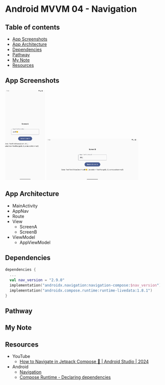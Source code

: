 <!-- omit in toc -->
# Android MVVM 04 - Navigation

<!-- omit in toc -->
## Table of contents

- [App Screenshots](#app-screenshots)
- [App Architecture](#app-architecture)
- [Dependencies](#dependencies)
- [Pathway](#pathway)
- [My Note](#my-note)
- [Resources](#resources)

## App Screenshots

<img src="../images/mvvm04_app_screenshot_01.png" alt="The App Architecture" width="130"/>

<img src="../images/mvvm04_app_screenshot_02.png" alt="The App Architecture" width="300"/>

## App Architecture

- MainActivity
- AppNav
- Route
- View
  - ScreenA
  - ScreenB
- ViewModel
  - AppViewModel

## Dependencies

  ```kts
  dependencies {
    ...
    val nav_version = "2.9.0"
    implementation("androidx.navigation:navigation-compose:$nav_version")
    implementation("androidx.compose.runtime:runtime-livedata:1.8.1")
  }
  ```

## Pathway

## My Note

## Resources

- YouTube
  - [How to Navigate in Jetpack Compose 🚀 | Android Studio | 2024](https://www.youtube.com/watch?v=wJKwsI5WUI4&list=PLgpnJydBcnPA5aNrlDxxKWSqAma7m3OIl&index=5)
- Android
  - [Navigation](https://developer.android.com/guide/navigation)
  - [Compose Runtime - Declaring dependencies](https://developer.android.com/jetpack/androidx/releases/compose-runtime?authuser=1#declaring_dependencies)
